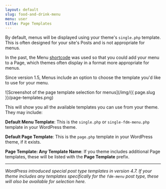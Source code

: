 ```yaml
---
layout: default
slug: food-and-drink-menu
menu: user
title: Page Templates
---
```

By default, menus will be displayed using your theme's `single.php` template. This is often designed for your site's Posts and is not appropriate for menus.

In the past, the Menu [shortcode](shortcodes) was used so that you could add your menu to a Page, which themes often display in a format more appropriate for menus.

Since version 1.5, Menus include an option to choose the template you'd like to use for your menu.

![Screenshot of the page template selection for menus](/img/{{ page.slug }}/page-templates.png)

This will show you all the available templates you can use from your theme. They may include:

**Default Menu Template**: This is the `single.php` or `single-fdm-menu.php` template in your WordPress theme.

**Default Page Template**: This is the `page.php` template in your WordPress theme, if it exists.

**Page Template: Any Template Name**: If you theme includes additional Page templates, these will be listed with the **Page Template** prefix.

---

*WordPress introduced special post type templates in version 4.7. If your theme includes any templates specifically for the `fdm-menu` post type, these will also be available for selection here.*
